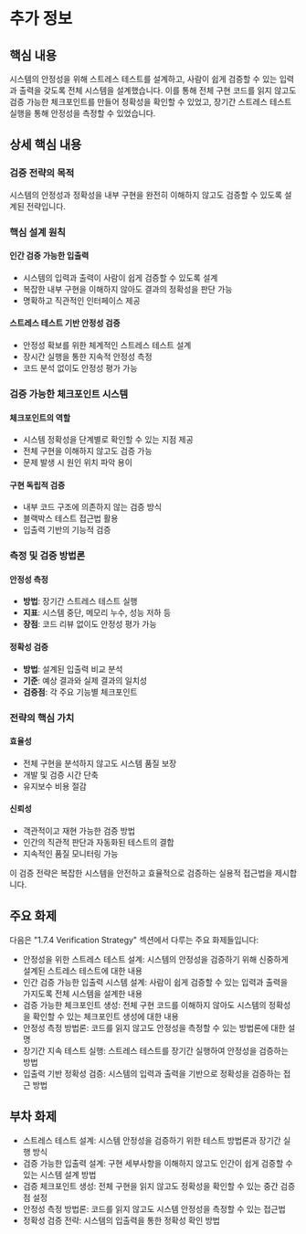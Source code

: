 # 추가 정보

## 핵심 내용
시스템의 안정성을 위해 스트레스 테스트를 설계하고, 사람이 쉽게 검증할 수 있는 입력과 출력을 갖도록 전체 시스템을 설계했습니다. 이를 통해 전체 구현 코드를 읽지 않고도 검증 가능한 체크포인트를 만들어 정확성을 확인할 수 있었고, 장기간 스트레스 테스트 실행을 통해 안정성을 측정할 수 있었습니다.

## 상세 핵심 내용
### 검증 전략의 목적

시스템의 안정성과 정확성을 내부 구현을 완전히 이해하지 않고도 검증할 수 있도록 설계된 전략입니다.

### 핵심 설계 원칙

#### 인간 검증 가능한 입출력
- 시스템의 입력과 출력이 사람이 쉽게 검증할 수 있도록 설계
- 복잡한 내부 구현을 이해하지 않아도 결과의 정확성을 판단 가능
- 명확하고 직관적인 인터페이스 제공

#### 스트레스 테스트 기반 안정성 검증
- 안정성 확보를 위한 체계적인 스트레스 테스트 설계
- 장시간 실행을 통한 지속적 안정성 측정
- 코드 분석 없이도 안정성 평가 가능

### 검증 가능한 체크포인트 시스템

#### 체크포인트의 역할
- 시스템 정확성을 단계별로 확인할 수 있는 지점 제공
- 전체 구현을 이해하지 않고도 검증 가능
- 문제 발생 시 원인 위치 파악 용이

#### 구현 독립적 검증
- 내부 코드 구조에 의존하지 않는 검증 방식
- 블랙박스 테스트 접근법 활용
- 입출력 기반의 기능적 검증

### 측정 및 검증 방법론

#### 안정성 측정
- **방법**: 장기간 스트레스 테스트 실행
- **지표**: 시스템 중단, 메모리 누수, 성능 저하 등
- **장점**: 코드 리뷰 없이도 안정성 평가 가능

#### 정확성 검증
- **방법**: 설계된 입출력 비교 분석
- **기준**: 예상 결과와 실제 결과의 일치성
- **검증점**: 각 주요 기능별 체크포인트

### 전략의 핵심 가치

#### 효율성
- 전체 구현을 분석하지 않고도 시스템 품질 보장
- 개발 및 검증 시간 단축
- 유지보수 비용 절감

#### 신뢰성
- 객관적이고 재현 가능한 검증 방법
- 인간의 직관적 판단과 자동화된 테스트의 결합
- 지속적인 품질 모니터링 가능

이 검증 전략은 복잡한 시스템을 안전하고 효율적으로 검증하는 실용적 접근법을 제시합니다.

## 주요 화제
다음은 "1.7.4 Verification Strategy" 섹션에서 다루는 주요 화제들입니다:

- 안정성을 위한 스트레스 테스트 설계: 시스템의 안정성을 검증하기 위해 신중하게 설계된 스트레스 테스트에 대한 내용
- 인간 검증 가능한 입출력 시스템 설계: 사람이 쉽게 검증할 수 있는 입력과 출력을 가지도록 전체 시스템을 설계한 내용
- 검증 가능한 체크포인트 생성: 전체 구현 코드를 이해하지 않아도 시스템의 정확성을 확인할 수 있는 체크포인트 생성에 대한 내용
- 안정성 측정 방법론: 코드를 읽지 않고도 안정성을 측정할 수 있는 방법론에 대한 설명
- 장기간 지속 테스트 실행: 스트레스 테스트를 장기간 실행하여 안정성을 검증하는 방법
- 입출력 기반 정확성 검증: 시스템의 입력과 출력을 기반으로 정확성을 검증하는 접근 방법

## 부차 화제
- 스트레스 테스트 설계: 시스템 안정성을 검증하기 위한 테스트 방법론과 장기간 실행 방식
- 검증 가능한 입출력 설계: 구현 세부사항을 이해하지 않고도 인간이 쉽게 검증할 수 있는 시스템 설계 방법
- 검증 체크포인트 생성: 전체 구현을 읽지 않고도 정확성을 확인할 수 있는 중간 검증점 설정
- 안정성 측정 방법론: 코드를 읽지 않고도 시스템 안정성을 측정할 수 있는 접근법
- 정확성 검증 전략: 시스템의 입출력을 통한 정확성 확인 방법
